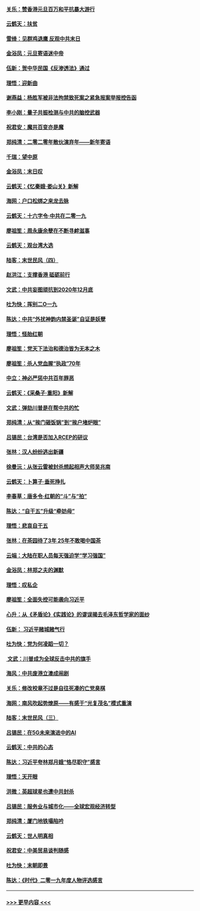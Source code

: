 #### [关乐：赞香港元旦百万和平抗暴大游行](../pages/nsc993/n11764382.md?t=01030922) 
#### [云鹤天：扶贫](../pages/nsc993/n11764245.md?t=01030922) 
#### [雪绮：见群鸡退鹰  反观中共末日](../pages/nsc993/n11762112.md?t=01030922) 
#### [金浴凤：元旦寄语迷中帝](../pages/nsc993/n11761788.md?t=01030922) 
#### [伍新：贺中华民国《反渗透法》通过](../pages/nsc993/n11761994.md?t=01030922) 
#### [理悟：迎新曲](../pages/nsc993/n11761152.md?t=01030922) 
#### [谢燕益：杨胜军被非法拘禁致死案之紧急报案举报控告函](../pages/nsc993/n11756134.md?t=01030922) 
#### [李小刚：量子共振检测与中共的脑控武器](../pages/nsc993/n11754518.md?t=01030922) 
#### [祝君安：魔共百变亦是魔](../pages/nsc993/n11754469.md?t=01030922) 
#### [郑纯清：二零二零年散伙演弃年——新年寄语](../pages/nsc993/n11754195.md?t=01030922) 
#### [千瑞：望中原](../pages/nsc993/n11754159.md?t=01030922) 
#### [金浴凤：末日叹](../pages/nsc993/n11752359.md?t=01030922) 
#### [云鹤天：《忆秦娥‧娄山关》新解](../pages/nsc993/n11752348.md?t=01030922) 
#### [海网：户口松绑之来龙去脉](../pages/nsc993/n11752328.md?t=01030922) 
#### [云鹤天：十六字令‧中共在二零一九](../pages/nsc993/n11752305.md?t=01030922) 
#### [廖祖笙：周永康余孽在不断寻衅滋事](../pages/nsc993/n11751013.md?t=01030922) 
#### [云鹤天：观台湾大选](../pages/nsc993/n11751007.md?t=01030922) 
#### [陆客：末世民风（四）](../pages/nsc993/n11749203.md?t=01030922) 
#### [赵洪江：支撑香港 砥砺前行](../pages/nsc993/n11748482.md?t=01030922) 
#### [文武：中共妄图顽抗到2020年12月底](../pages/nsc993/n11748446.md?t=01030922) 
#### [吐为快：挥别二O一九](../pages/nsc993/n11748411.md?t=01030922) 
#### [陈达：中共“外扰神韵内禁圣诞”自证是妖孽](../pages/nsc993/n11748226.md?t=01030922) 
#### [理悟：怪胎红朝](../pages/nsc993/n11748206.md?t=01030922) 
#### [廖祖笙：党天下法治和德治皆为无本之木](../pages/nsc993/n11748135.md?t=01030922) 
#### [廖祖笙：杀人党血腥“执政”70年](../pages/nsc993/n11745144.md?t=01030922) 
#### [中立：神必严惩中共百年罪恶](../pages/nsc993/n11744970.md?t=01030922) 
#### [云鹤天：《采桑子‧重阳》新解](../pages/nsc993/n11744948.md?t=01030922) 
#### [文武：弹劾川普是在帮中共的忙](../pages/nsc993/n11744758.md?t=01030922) 
#### [郑纯清：从“挨门砸饭锅”到“挨户堵炉眼”](../pages/nsc993/n11744745.md?t=01030922) 
#### [吕锡民：台湾是否加入RCEP的研议](../pages/nsc993/n11744701.md?t=01030922) 
#### [张林：汉人纷纷逃出新疆](../pages/nsc993/n11743530.md?t=01030922) 
#### [徐曼沅：从张云雷被封杀想起相声大师吴兆南](../pages/nsc993/n11741816.md?t=01030922) 
#### [云鹤天：卜算子‧垂死挣扎](../pages/nsc993/n11739956.md?t=01030922) 
#### [李春草：唐多令‧红朝的“斗”与“拍”](../pages/nsc993/n11739830.md?t=01030922) 
#### [陈达：“自干五”升级“牵妨母”](../pages/nsc993/n11739724.md?t=01030922) 
#### [理悟：悲哀自干五](../pages/nsc993/n11739547.md?t=01030922) 
#### [张林：在茶园待了3年 25年不敢喝中国茶](../pages/nsc993/n11739240.md?t=01030922) 
#### [云端：大陆在职人员每天强迫学“学习强国”](../pages/nsc993/n11738735.md?t=01030922) 
#### [金浴凤：林郑之夫的渊默](../pages/nsc993/n11737735.md?t=01030922) 
#### [理悟：叹私企](../pages/nsc993/n11737715.md?t=01030922) 
#### [廖祖笙：全面失控可能袭向习近平](../pages/nsc993/n11737704.md?t=01030922) 
#### [心升：从《矛盾论》《实践论》的谬误揭去毛泽东哲学家的面纱](../pages/nsc993/n11736962.md?t=01030922) 
#### [伍新： 习近平赌城赌气行](../pages/nsc993/n11736929.md?t=01030922) 
#### [吐为快：党为何凌蹈一切？](../pages/nsc993/n11736915.md?t=01030922) 
#### [ 文武：川普成为全球反击中共的旗手](../pages/nsc993/n11736882.md?t=01030922) 
#### [海风：中共废港立澳成闹剧](../pages/nsc993/n11735857.md?t=01030922) 
#### [关乐：修改校章不过是自往死凑的亡党臭棋](../pages/nsc993/n11735097.md?t=01030922) 
#### [海网：南风吹起势燎原——有感于“光复茂名”模式重演](../pages/nsc993/n11732308.md?t=01030922) 
#### [陆客：末世民风（三）](../pages/nsc993/n11732211.md?t=01030922) 
#### [吕锡民：在5G未来演进中的AI](../pages/nsc993/n11730010.md?t=01030922) 
#### [云鹤天：中共的心态](../pages/nsc993/n11729906.md?t=01030922) 
#### [陈达：习近平夸林郑月娥“恪尽职守”感言](../pages/nsc993/n11729881.md?t=01030922) 
#### [理悟：天开眼](../pages/nsc993/n11729699.md?t=01030922) 
#### [洪微：英超球星也遭中共封杀](../pages/nsc993/n11727243.md?t=01030922) 
#### [吕锡民：服务业与城市化——全球宏观经济转型](../pages/nsc993/n11725845.md?t=01030922) 
#### [郑纯清：厦门地铁塌陷吟](../pages/nsc993/n11725813.md?t=01030922) 
#### [云鹤天：世人明真相](../pages/nsc993/n11725621.md?t=01030922) 
#### [祝君安：中美贸易谈判随感](../pages/nsc993/n11725609.md?t=01030922) 
#### [吐为快：末朝即景](../pages/nsc993/n11723365.md?t=01030922) 
#### [陈达：《时代》二零一九年度人物评选感言](../pages/nsc993/n11723337.md?t=01030922) 

----
#### [ >>> 更早内容 <<< ](../indexes/nsc993-earlier.md)

